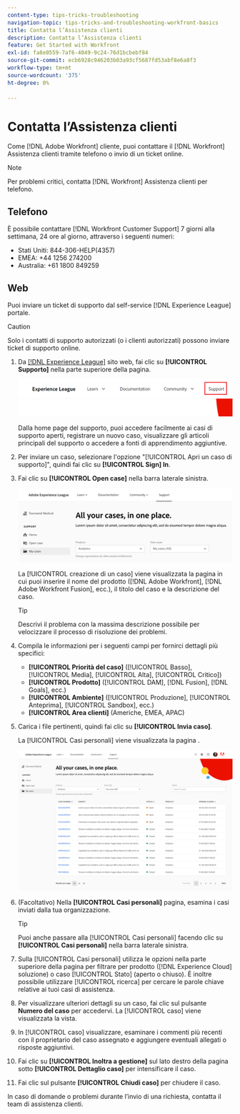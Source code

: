 ```yaml
---
content-type: tips-tricks-troubleshooting
navigation-topic: tips-tricks-and-troubleshooting-workfront-basics
title: Contatta l’Assistenza clienti
description: Contatta l’Assistenza clienti
feature: Get Started with Workfront
exl-id: fa8e0559-7af6-4049-9c24-76d1bcbebf84
source-git-commit: ecb6928c946203b03a93cf5687fd53abf8e6a8f3
workflow-type: tm+mt
source-wordcount: '375'
ht-degree: 0%

---
```


# Contatta l’Assistenza clienti

<!--
<p>(We need to keep this as a standalone article. It is linked in multiple articles and FAQs.)</p>
-->

Come [!DNL Adobe Workfront] cliente, puoi contattare il [!DNL Workfront] Assistenza clienti tramite telefono o invio di un ticket online.

>[!NOTE]
>
>Per problemi critici, contatta [!DNL Workfront] Assistenza clienti per telefono.

## Telefono

È possibile contattare [!DNL Workfront Customer Support] 7 giorni alla settimana, 24 ore al giorno, attraverso i seguenti numeri:

* Stati Uniti: 844-306-HELP(4357)
* EMEA: +44 1256 274200
* Australia: +61 1800 849259

## Web

Puoi inviare un ticket di supporto dal self-service [!DNL Experience League] portale.

>[!CAUTION]
>
>Solo i contatti di supporto autorizzati (o i clienti autorizzati) possono inviare ticket di supporto online.


1. Da [[!DNL Experience League]](https://experienceleague.adobe.com) sito web, fai clic su **[!UICONTROL Supporto]**  nella parte superiore della pagina.

   ![](assets/experience-league-top-navigation-with-support-highlighted.png)

   Dalla home page del supporto, puoi accedere facilmente ai casi di supporto aperti, registrare un nuovo caso, visualizzare gli articoli principali del supporto o accedere a fonti di apprendimento aggiuntive.

1. Per inviare un caso, selezionare l&#39;opzione &quot;[!UICONTROL Apri un caso di supporto]&quot;, quindi fai clic su **[!UICONTROL Sign] In**.

1. Fai clic su **[!UICONTROL Open case]** nella barra laterale sinistra.

   ![](assets/left-nav-bar-for-exl-support-portal.png)

   La [!UICONTROL creazione di un caso] viene visualizzata la pagina in cui puoi inserire il nome del prodotto ([!DNL Adobe Workfront], [!DNL Adobe Workfront Fusion], ecc.), il titolo del caso e la descrizione del caso.

   >[!TIP]
   >
   >Descrivi il problema con la massima descrizione possibile per velocizzare il processo di risoluzione dei problemi.


1. Compila le informazioni per i seguenti campi per fornirci dettagli più specifici:

   * **[!UICONTROL Priorità del caso]** ([!UICONTROL Basso], [!UICONTROL Media], [!UICONTROL Alta], [!UICONTROL Critico])
   * **[!UICONTROL Prodotto]** ([!UICONTROL DAM], [!DNL Fusion], [!DNL Goals], ecc.)
   * **[!UICONTROL Ambiente]** ([!UICONTROL Produzione], [!UICONTROL Anteprima], [!UICONTROL Sandbox], ecc.)
   * **[!UICONTROL Area clienti]** (Americhe, EMEA, APAC)

1. Carica i file pertinenti, quindi fai clic su **[!UICONTROL Invia caso]**.

   La [!UICONTROL Casi personali] viene visualizzata la pagina .

   ![](assets/all-cases-list-exl-support-portal.png)

1. (Facoltativo) Nella **[!UICONTROL Casi personali]** pagina, esamina i casi inviati dalla tua organizzazione.

   >[!TIP]
   >
   >Puoi anche passare alla [!UICONTROL Casi personali] facendo clic su **[!UICONTROL Casi personali]** nella barra laterale sinistra.

1. Sulla [!UICONTROL Casi personali] utilizza le opzioni nella parte superiore della pagina per filtrare per prodotto ([!DNL Experience Cloud] soluzione) o caso [!UICONTROL Stato] (aperto o chiuso). È inoltre possibile utilizzare [!UICONTROL ricerca] per cercare le parole chiave relative ai tuoi casi di assistenza.

1. Per visualizzare ulteriori dettagli su un caso, fai clic sul pulsante **Numero del caso** per accedervi. La [!UICONTROL caso] viene visualizzata la vista.

1. In [!UICONTROL caso] visualizzare, esaminare i commenti più recenti con il proprietario del caso assegnato e aggiungere eventuali allegati o risposte aggiuntivi.

1. Fai clic su **[!UICONTROL Inoltra a gestione]** sul lato destro della pagina sotto **[!UICONTROL Dettaglio caso]** per intensificare il caso.

1. Fai clic sul pulsante **[!UICONTROL Chiudi caso]** per chiudere il caso.


In caso di domande o problemi durante l’invio di una richiesta, contatta il team di assistenza clienti.



<!--drafted: I took the information above from this blog post by Jon Chen (on September 13, 2022): https://experienceleaguecommunities.adobe.com/t5/workfront-blogs/how-to-submit-a-support-ticket-on-experience-league/ba-p/461737)

- this is the information that was there before - pointing to WorkfrontOne: 

If you are logged in as an Authorized Support Contact, you can contact Workfront Customer Support through the Workfront One site and create a case, formally called a ticket.

1. Log in to [**one.workfront.com**](https://one.workfront.com/) as an Authorized Support Contact.
1. On the **Home** page, click **Support**.

   ![](assets/supporthome-350x138.png)

   The Customer Support page displays.

   >[!NOTE]
   >
   >If you don't see the Support option on the Home page, you are not an Authorized Support Contact. Your Workfront administrator can contact Workfront Customer Support and request you be added an Authorized Support Contact. If you are the only Workfront administrator for your organization, contact the Workfront Support team by phone.

1. Complete the fields in the **Create a Support Case** form. All fields are required.  

   <table style="table-layout:auto">
    <tr>
        <td><strong>Subject</strong></td>
        <td>Type a brief question or explanation of the issue you are experiencing.</td>
    </tr>
    <tr>
        <td><strong>Description</strong></td>
        <td>Type a detailed description of the issue. Include as much information as possible.</td>
    </tr>
    <tr>
        <td><strong>Priority</strong></td>
        <td> </td>
    </tr>
    <tr>
        <td><strong>Case Product</strong></td>
        <td>Select the product in which you are experiencing the issue. If the issue is not related to a specific product, select None.</td>
    </tr>
    <tr>
        <td><strong>Product Area</strong></td>
        <td>Select the area of the product that best relates to the issue. If the related area is not listed in the drop-down menu, select Not Listed.</td>
    </tr>
    <tr>
        <td><strong>Environment</strong></td>
        <td>Select the environment in which the issue occurs. If you are seeing the issue in both the Production and Sandbox environments, please select Production.</td>
    </tr>
    <tr>
        <td><strong>Customer Region</strong></td>
        <td> </td>
    </tr>
   </table>

1. (Optional) Attach a file, such as an image or video file.

   1. At the bottom of the form, click **Upload File**.
   1. Click **Upload File**, then browse for and select the desired file.

      ![](assets/supportselectfile-350x368.png)

   1. Click **Done** to upload the file to the case.

1. Click **Submit** to submit the case to Workfront Customer Support.

-->


